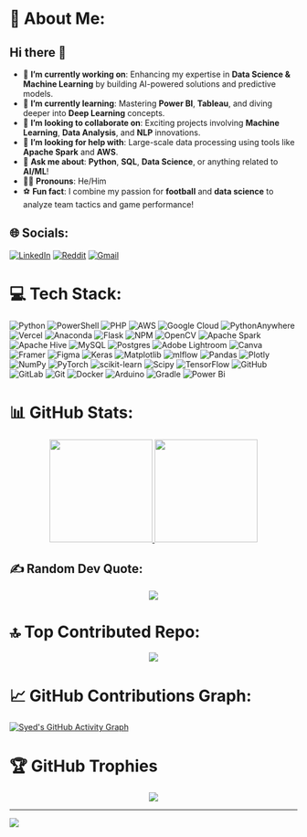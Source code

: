 # 💫 About Me:

## Hi there 👋

- 🚀 **I’m currently working on**: Enhancing my expertise in **Data Science & Machine Learning** by building AI-powered solutions and predictive models.
- 🌱 **I’m currently learning**: Mastering **Power BI**, **Tableau**, and diving deeper into **Deep Learning** concepts.
- 🤝 **I’m looking to collaborate on**: Exciting projects involving **Machine Learning**, **Data Analysis**, and **NLP** innovations.
- 🧠 **I’m looking for help with**: Large-scale data processing using tools like **Apache Spark** and **AWS**.
- 💬 **Ask me about**: **Python**, **SQL**, **Data Science**, or anything related to **AI/ML**!
- 🏳️‍🌈 **Pronouns**: He/Him
- ⚽ **Fun fact**: I combine my passion for **football** and **data science** to analyze team tactics and game performance!

## 🌐 Socials:

[![LinkedIn](https://img.shields.io/badge/LinkedIn-%230077B5.svg?logo=linkedin&logoColor=white)](https://linkedin.com/in/syedmohathashimali) [![Reddit](https://img.shields.io/badge/Reddit-%23FF4500.svg?logo=Reddit&logoColor=white)](https://reddit.com/user/Slayerma)
 [![Gmail](https://img.shields.io/badge/Gmail-D14836?style=for-the-badge&logo=gmail&logoColor=white)](mailto:syedmohathashimali10@gmail.com)


# 💻 Tech Stack:
![Python](https://img.shields.io/badge/python-3670A0?style=for-the-badge&logo=python&logoColor=ffdd54) ![PowerShell](https://img.shields.io/badge/PowerShell-%235391FE.svg?style=for-the-badge&logo=powershell&logoColor=white) ![PHP](https://img.shields.io/badge/php-%23777BB4.svg?style=for-the-badge&logo=php&logoColor=white) ![AWS](https://img.shields.io/badge/AWS-%23FF9900.svg?style=for-the-badge&logo=amazon-aws&logoColor=white) ![Google Cloud](https://img.shields.io/badge/GoogleCloud-%234285F4.svg?style=for-the-badge&logo=google-cloud&logoColor=white) ![PythonAnywhere](https://img.shields.io/badge/pythonanywhere-%232F9FD7.svg?style=for-the-badge&logo=pythonanywhere&logoColor=151515) ![Vercel](https://img.shields.io/badge/vercel-%23000000.svg?style=for-the-badge&logo=vercel&logoColor=white) ![Anaconda](https://img.shields.io/badge/Anaconda-%2344A833.svg?style=for-the-badge&logo=anaconda&logoColor=white) ![Flask](https://img.shields.io/badge/flask-%23000.svg?style=for-the-badge&logo=flask&logoColor=white) ![NPM](https://img.shields.io/badge/NPM-%23CB3837.svg?style=for-the-badge&logo=npm&logoColor=white) ![OpenCV](https://img.shields.io/badge/opencv-%23white.svg?style=for-the-badge&logo=opencv&logoColor=white) ![Apache Spark](https://img.shields.io/badge/Apache%20Spark-FDEE21?style=for-the-badge&logo=apachespark&logoColor=black) ![Apache Hive](https://img.shields.io/badge/Apache%20Hive-FDEE21?style=for-the-badge&logo=apachehive&logoColor=black) ![MySQL](https://img.shields.io/badge/mysql-4479A1.svg?style=for-the-badge&logo=mysql&logoColor=white) ![Postgres](https://img.shields.io/badge/postgres-%23316192.svg?style=for-the-badge&logo=postgresql&logoColor=white) ![Adobe Lightroom](https://img.shields.io/badge/Adobe%20Lightroom-31A8FF.svg?style=for-the-badge&logo=Adobe%20Lightroom&logoColor=white) ![Canva](https://img.shields.io/badge/Canva-%2300C4CC.svg?style=for-the-badge&logo=Canva&logoColor=white) ![Framer](https://img.shields.io/badge/Framer-black?style=for-the-badge&logo=framer&logoColor=blue) ![Figma](https://img.shields.io/badge/figma-%23F24E1E.svg?style=for-the-badge&logo=figma&logoColor=white) ![Keras](https://img.shields.io/badge/Keras-%23D00000.svg?style=for-the-badge&logo=Keras&logoColor=white) ![Matplotlib](https://img.shields.io/badge/Matplotlib-%23ffffff.svg?style=for-the-badge&logo=Matplotlib&logoColor=black) ![mlflow](https://img.shields.io/badge/mlflow-%23d9ead3.svg?style=for-the-badge&logo=numpy&logoColor=blue) ![Pandas](https://img.shields.io/badge/pandas-%23150458.svg?style=for-the-badge&logo=pandas&logoColor=white) ![Plotly](https://img.shields.io/badge/Plotly-%233F4F75.svg?style=for-the-badge&logo=plotly&logoColor=white) ![NumPy](https://img.shields.io/badge/numpy-%23013243.svg?style=for-the-badge&logo=numpy&logoColor=white) ![PyTorch](https://img.shields.io/badge/PyTorch-%23EE4C2C.svg?style=for-the-badge&logo=PyTorch&logoColor=white) ![scikit-learn](https://img.shields.io/badge/scikit--learn-%23F7931E.svg?style=for-the-badge&logo=scikit-learn&logoColor=white) ![Scipy](https://img.shields.io/badge/SciPy-%230C55A5.svg?style=for-the-badge&logo=scipy&logoColor=%white) ![TensorFlow](https://img.shields.io/badge/TensorFlow-%23FF6F00.svg?style=for-the-badge&logo=TensorFlow&logoColor=white) ![GitHub](https://img.shields.io/badge/github-%23121011.svg?style=for-the-badge&logo=github&logoColor=white) ![GitLab](https://img.shields.io/badge/gitlab-%23181717.svg?style=for-the-badge&logo=gitlab&logoColor=white) ![Git](https://img.shields.io/badge/git-%23F05033.svg?style=for-the-badge&logo=git&logoColor=white) ![Docker](https://img.shields.io/badge/docker-%230db7ed.svg?style=for-the-badge&logo=docker&logoColor=white) ![Arduino](https://img.shields.io/badge/-Arduino-00979D?style=for-the-badge&logo=Arduino&logoColor=white) ![Gradle](https://img.shields.io/badge/Gradle-02303A.svg?style=for-the-badge&logo=Gradle&logoColor=white) ![Power Bi](https://img.shields.io/badge/power_bi-F2C811?style=for-the-badge&logo=powerbi&logoColor=black)



# 📊 GitHub Stats:
<p align="center">
    <a href="https://github.com/tayyabadev">
        <img height="180em" src="https://github-readme-stats-git-masterrstaa-rickstaa.vercel.app/api?username=Slayerma&show_icons=true&theme=tokyonight&include_all_commits=true&count_private=true&hide_border=true"/>
        <img height="180em" src="https://github-readme-stats-eight-theta.vercel.app/api/top-langs/?username=Slayerma&langs_count=12&layout=compact&langs_count=8&theme=tokyonight&include_all_commits=true&count_private=true&hide_border=true" />
    </a>
</p>

## ✍️ Random Dev Quote:
<div align="center">
 
![](https://quotes-github-readme.vercel.app/api?type=horizontal&theme=radical)
</div>

# 🔝 Top Contributed Repo:
<div align="center">
 
![](https://github-contributor-stats.vercel.app/api?username=Slayerma&limit=5&theme=tokyonight&combine_all_yearly_contributions=true)
</div>

# 📈 GitHub Contributions Graph:
[![Syed's GitHub Activity Graph](https://github-readme-activity-graph.vercel.app/graph?username=Slayerma&bg_color=1a1b27&color=70a5fd&line=bf91f3&point=38bdae&area=true&hide_border=true)](https://github.com/ashutosh00710/github-readme-activity-graph)



# 🏆 GitHub Trophies
<div align="center">
 
![](https://github-profile-trophy.vercel.app/?username=Slayerma&theme=radical&no-frame=false&no-bg=true&margin-w=4)

</div>

---
[![](https://visitcount.itsvg.in/api?id=Slayerma&icon=0&color=0)](https://visitcount.itsvg.in)

<!-- Proudly created with GPRM ( https://gprm.itsvg.in ) -->
<!--
**Slayerma/Slayerma** is a ✨ _special_ ✨ repository because its `README.md` (this file) appears on your GitHub profile.

Here are some ideas to get you started:

- 🔭 I’m currently working on ...
- 🌱 I’m currently learning ...
- 👯 I’m looking to collaborate on ...
- 🤔 I’m looking for help with ...
- 💬 Ask me about ...
- 📫 How to reach me: ...
- 😄 Pronouns: ...
- ⚡ Fun fact: ...
-->



